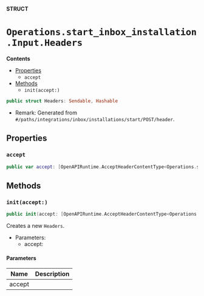 **STRUCT**

# `Operations.start_inbox_installation.Input.Headers`

**Contents**

- [Properties](#properties)
  - `accept`
- [Methods](#methods)
  - `init(accept:)`

```swift
public struct Headers: Sendable, Hashable
```

- Remark: Generated from `#/paths/integrations/inbox/installations/start/POST/header`.

## Properties
### `accept`

```swift
public var accept: [OpenAPIRuntime.AcceptHeaderContentType<Operations.start_inbox_installation.AcceptableContentType>]
```

## Methods
### `init(accept:)`

```swift
public init(accept: [OpenAPIRuntime.AcceptHeaderContentType<Operations.start_inbox_installation.AcceptableContentType>] = .defaultValues())
```

Creates a new `Headers`.

- Parameters:
  - accept:

#### Parameters

| Name | Description |
| ---- | ----------- |
| accept |  |